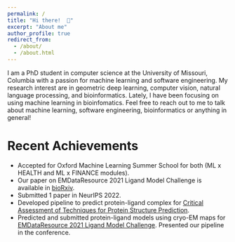 ```yaml
---
permalink: /
title: "Hi there!  👋"
excerpt: "About me"
author_profile: true
redirect_from: 
  - /about/
  - /about.html
---
```


I am a PhD student in computer science at the University of Missouri, Columbia with a passion for machine learning and software engineering.
My research interest are in geometric deep learning, computer vision, natural language processing, and bioinformatics. Lately, I have been focusing on using machine learning in bioinfomatics. 
Feel free to reach out to me to talk about machine learning, software engineering, bioinformatics or anything in general! 

# Recent Achievements

* Accepted for Oxford Machine Learning Summer School for both (ML x HEALTH and ML x FINANCE modules).
* Our paper on EMDataResource 2021 Ligand Model Challenge is available in <a href="https://www.biorxiv.org/content/10.1101/2022.05.27.493799v1" target="_blank">bioRxiv</a>.
* Submitted 1 paper in NeurIPS 2022.
* Developed pipeline to predict protein-ligand complex for <a href="https://predictioncenter.org/casp15/index.cgi" target="_blank">Critical Assessment of Techniques for Protein Structure Prediction</a>.
* Predicted and submitted protein-ligand models using cryo-EM maps for <a href="https://challenges.emdataresource.org/?q=2021-model-challenge" target="_blank">EMDataResource 2021 Ligand Model Challenge</a>. Presented our pipeline in the conference.

